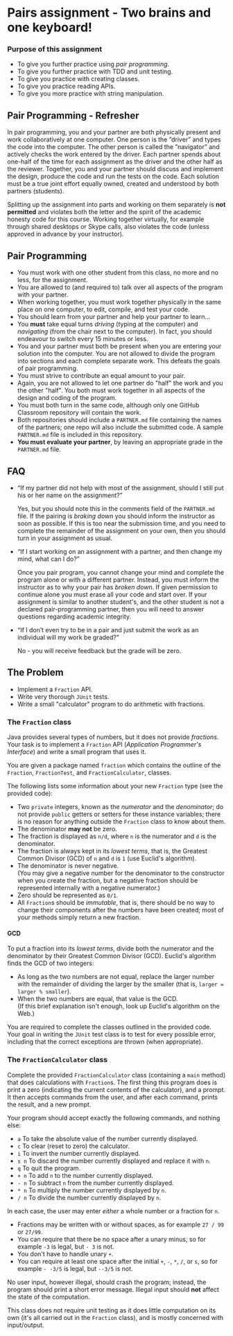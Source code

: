 # Pairs assignment - Two brains and one keyboard!

### Purpose of this assignment

+ To give you further practice using *pair programming*.
+ To give you further practice with TDD and unit testing.
+ To give you practice with creating classes.
+ To give you practice reading APIs.
+ To give you more practice with string manipulation.

## Pair Programming - Refresher

In pair programming, you and your partner are both physically present and work collaboratively at one computer. 
One person is the ”driver” and types the code into the computer. 
The other person is called the ”navigator” and actively checks the work entered by the driver. 
Each partner spends about one-half of the time for each assignment as the driver and the other half as the reviewer. 
Together, you and your partner should discuss and implement the design, produce the code and run the tests on the code. 
Each solution must be a true joint effort equally owned, created and understood by both partners (students).

Splitting up the assignment into parts and working on them separately is **not permitted** and violates both the letter and the spirit of the academic honesty code for this course. 
Working together virtually, for example through shared desktops or Skype calls, also violates the code (unless approved in advance by your instructor).

## Pair Programming

+ You must work with one other student from this class, no more and no less, for the assignment.
+ You are allowed to (and required to) talk over all aspects of the program with your partner.
+ When working together, you must work together physically in the same place on one computer, to edit, compile, and test your code.
+ You should learn from your partner and help your partner to learn... 
+ You **must** take equal turns *driving* (typing at the computer) and *navigating* (from the chair next to the computer). 
	In fact, you should endeavour to switch every 15 minutes or less.
+ You and your partner must both be present when you are entering your solution into the computer. 
	You are not allowed to divide the program into sections and each complete separate work. 
	This defeats the goals of pair programming.
+ You must strive to contribute an equal amount to your pair.
+ Again, you are not allowed to let one partner do "half" the work and you the other "half". 
	You both must work together in all aspects of the design and coding of the program.
+ You must both turn in the same code, although only one GitHub Classroom repository will contain the work.
+ Both repositories should include a `PARTNER.md` file containing the names of the partners; one repo will also include the submitted code.
A sample `PARTNER.md` file is included in this repository.
+ **You must evaluate your partner**, by leaving an appropriate grade in the `PARTNER.md` file.

## FAQ

+ “If my partner did not help with most of the assignment, should I still put his or her name on the assignment?”

	Yes, but you should note this in the comments field of the `PARTNER.md` file. 
	If the pairing is *braking down* you should inform the instructor as soon as possible. 
	If this is too near the submission time, and you need to complete the remainder of the assignment on your own, then you should turn in your assignment as usual.

+ “If I start working on an assignment with a partner, and then change my mind, what can I do?”

	Once you pair program, you cannot change your mind and complete the program alone or with a different partner. 
	Instead, you must inform the instructor as to why your pair has *broken down*. 
	If given permission to continue alone you must erase all your code and start over. 
	If your assignment is similar to another student's, and the other student is not a declared pair-programming partner, then you will need to answer questions regarding academic integrity.

+ “If I don’t even try to be in a pair and just submit the work as an individual will my work be graded?”

	No - you will receive feedback but the grade will be zero.
	

## The Problem

+ Implement a `Fraction` API. 
+ Write very thorough `JUnit` tests. 
+ Write a small "calculator" program to do arithmetic with fractions.

### The `Fraction` class

Java provides several types of numbers, but it does not provide *fractions*. 
Your task is to implement a `Fraction` API (*Application Programmer's Interface*) and write a small program that uses it.

You are given a package named `fraction` which contains the outline of the `Fraction`, `FractionTest`, and `FractionCalculator`, classes.

The following lists some information about your new `Fraction` type (see the provided code):

+ Two `private` integers, known as the *numerator* and the *denominator*; 
do not provide `public` getters or setters for these instance variables; there is no reason for anything outside the `Fraction` class to know about them.
+ The denominator **may not** be zero.
+ The fraction is displayed as `n/d`, where `n` is the numerator and `d` is the denominator.
+ The fraction is always kept in its *lowest terms*, that is, the Greatest Common Divisor (GCD) of `n` and `d` is `1` (use Euclid's algorithm).
+ The denominator is never negative.<br/>
	(You may give a negative number for the denominator to the constructor when you create the fraction, but a negative fraction should be represented internally with a negative numerator.)
+ Zero should be represented as `0/1`.
+ All `Fraction`s should be *immutable*, that is, there should be no way to change their components after the numbers have been created; most of your methods simply return a new fraction.

#### GCD

To put a fraction into its *lowest terms*, divide both the numerator and the denominator by their Greatest Common Divisor (GCD). 
Euclid's algorithm finds the GCD of two integers:
+ As long as the two numbers are not equal, replace the larger number with the remainder of dividing the larger by the smaller (that is, `larger = larger % smaller`). 
+ When the two numbers are equal, that value is the GCD. <br/>
	(If this brief explanation isn't enough, look up Euclid's algorithm on the Web.)

You are required to complete the classes outlined in the provided code.
Your goal in writing the `JUnit` test class is to test for every possible error, including that the correct exceptions are thrown (when appropriate).

### The `FractionCalculator` class

Complete the provided `FractionCalculator` class (containing a `main` method) that does calculations with `Fraction`s. 
The first thing this program does is print a zero (indicating the current contents of the calculator), and a prompt. 
It then accepts commands from the user, and after each command, prints the result, and a new prompt. 

Your program should accept exactly the following commands, and nothing else:
+ `a` To take the absolute value of the number currently displayed.
+ `c` To clear (reset to zero) the calculator.
+ `i` To invert the number currently displayed.
+ `s n` To discard the number currently displayed and replace it with `n`.
+ `q` To quit the program.
+ `+ n` To add `n` to the number currently displayed.
+ `- n` To subtract `n` from the number currently displayed.
+ `* n` To multiply the number currently displayed by `n`.
+ `/ n` To divide the number currently displayed by `n`.

In each case, the user may enter *either* a whole number or a fraction for `n`.
+ Fractions may be written with or without spaces, as for example `27 / 99` or `27/99`.
+ You can require that there be no space after a unary minus, so for example `-3` is legal, but `- 3` is not.
+ You don't have to handle unary `+`.
+ You can require at least one space after the initial `+`, `-`, `*`, `/`, or `s`, so for example `- -3/5` is legal, but `--3/5` is not.

No user input, however illegal, should crash the program; instead, the program should print a short error message. 
Illegal input should **not** affect the state of the computation.

This class does not require unit testing as it does little computation on its own (it's all carried out in the `Fraction` class), and is mostly concerned with input/output.
